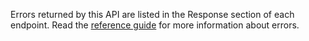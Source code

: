 Errors returned by this API are listed in the Response section of each endpoint. Read the [reference guide](https://developer.service.hmrc.gov.uk/api-documentation/docs/reference-guide) for more information about errors.
